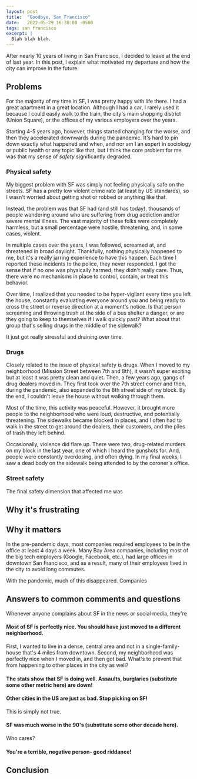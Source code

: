 ```yaml
---
layout: post
title:  "Goodbye, San Francisco"
date:   2022-05-29 16:30:00 -0500
tags: san francisco
excerpt: |
  Blah blah blah.
---
```


After nearly 10 years of living in San Francisco, I decided to
leave at the end of last year. In this post, I explain what
motivated my departure and how the city can improve in the future.

## Problems

For the majority of my time in SF, I was pretty happy with life there.
I had a great apartment in a great location. Although I had a car,
I rarely used it because I could easily walk to the train, the city's
main shopping district (Union Square), or the offices of my various
employers over the years.

Starting 4-5 years ago, however, things started changing for the
worse, and then they accelerated downwards during the pandemic. It's hard
to pin down exactly what happened and when, and nor am I an expert in sociology
or public health or any topic like that, but I think the core problem
for me was that my sense of *safety* significantly degraded.

### Physical safety

My biggest problem with SF was simply not feeling physically safe on the
streets. SF has a pretty low violent crime rate (at least by US standards), so
I wasn't worried about getting shot or robbed or anything like that.

Instead, the problem was that SF had (and still has today), thousands
of people wandering around who are suffering from drug addiction and/or
severe mental illness. The vast majority of these folks were completely
harmless, but a small percentage were hostile, threatening, and, in some
cases, violent.

In multiple cases over the years, I was followed, screamed at, and
threatened in broad daylight. Thankfully, nothing physically happened
to me, but it's a really jarring experience to have this happen. Each time
I reported these incidents to the police, they never responded. I got the
sense that if no one was physically harmed, they didn't really care. Thus,
there were no mechanisms in place to control, contain, or treat this
behavior.

Over time, I realized that you needed to be hyper-vigilant every time you
left the house, constantly evaluating everyone around you and being ready
to cross the street or reverse direction at a moment's notice. Is that
person screaming and throwing trash at the side of a bus shelter a
danger, or are they going to keep to themselves if I walk quickly past?
What about that group that's selling drugs in the middle of the sidewalk?

It just got really stressful and draining over time.

### Drugs

Closely related to the issue of physical safety is drugs. When I moved to my
neighborhood (Mission Street between 7th and 8th), it wasn't super exciting but at
least it was pretty clean and quiet. Then, a few years ago, gangs of drug dealers
moved in. They first took over the 7th street corner and then, during the pandemic,
also expanded to the 8th street side of my block. By the end, I couldn't leave the
house without walking through them.

Most of the time, this activity was peaceful. However, it brought more people
to the neighborhood who were loud, destructive, and potentially threatening.
The sidewalks became blocked in places, and I often had to walk in the street
to get around the dealers, their customers, and the piles of trash they left
behind.

Occasionally, violence did flare up. There were two, drug-related murders
on my block in the last year, one of which I heard the gunshots for. And, people
were constantly overdosing, and often dying. In my final weeks, I saw a
dead body on the sidewalk being attended to by the coroner's office.

### Street safety

The final safety dimension that affected me was



## Why it's frustrating


## Why it matters

In the pre-pandemic days, most companies required employees to be in the
office at least 4 days a week. Many Bay Area companies, including most
of the big tech employers (Google, Facebook, etc.), had large offices
in downtown San Francisco, and as a result, many of their employees lived
in the city to avoid long commutes.

With the pandemic, much of this disappeared. Companies

## Answers to common comments and questions

Whenever anyone complains about SF in the news or social media, they're

#### Most of SF is perfectly nice. You should have just moved to a different neighborhood.

First, I wanted to live in a dense, central area and not in a single-family-house
that's 4 miles from downtown. Second, my neighborhood was perfectly nice when
I moved in, and then got bad. What's to prevent that from happening to other
places in the city as well?

#### The stats show that SF is doing well. Assaults, burglaries (substitute some other metric here) are down!



#### Other cities in the US are just as bad. Stop picking on SF!

This is simply not true.

#### SF was much worse in the 90's (substitute some other decade here).

Who cares?

#### You're a terrible, negative person- good riddance!


## Conclusion

